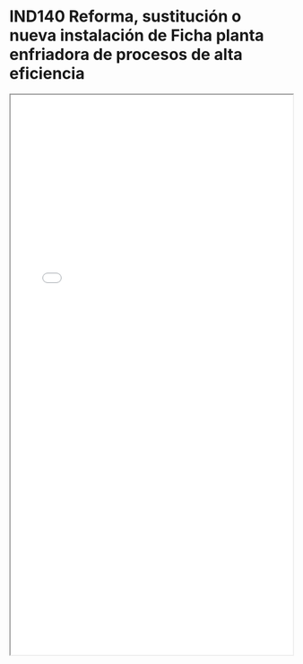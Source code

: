 # IND140  Reforma, sustitución o nueva instalación de Ficha planta enfriadora de procesos de alta eficiencia

<iframe src="../IND140  Reforma, sustitución o nueva instalación de Ficha planta enfriadora de procesos de alta eficiencia.pdf" width="100%" height="1000px"></iframe>
